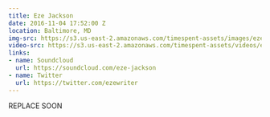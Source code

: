 ```yaml
---
title: Eze Jackson
date: 2016-11-04 17:52:00 Z
location: Baltimore, MD
img-src: https://s3.us-east-2.amazonaws.com/timespent-assets/images/eze-jackson.png
video-src: https://s3.us-east-2.amazonaws.com/timespent-assets/videos/eze-jackson.mp4
links:
- name: Soundcloud
  url: https://soundcloud.com/eze-jackson
- name: Twitter
  url: https://twitter.com/ezewriter
---
```


REPLACE SOON
